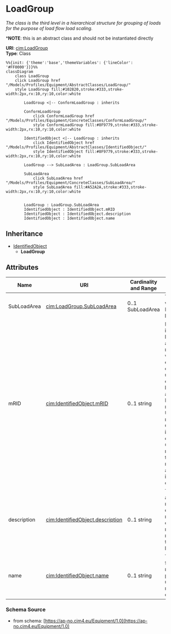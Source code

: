 # LoadGroup

_The class is the third level in a hierarchical structure for grouping of loads for the purpose of load flow load scaling._

*__NOTE__: this is an abstract class and should not be instantiated directly

**URI**: [cim:LoadGroup](https://cim.ucaiug.io/ns#LoadGroup)<br />
**Type**: Class

```mermaid
%%{init: {'theme':'base','themeVariables': {'lineColor': '#FF0000'}}}%%
classDiagram
    class LoadGroup
    click LoadGroup href "/Models/Profiles/Equipment/AbstractClasses/LoadGroup/"
    style LoadGroup fill:#102820,stroke:#333,stroke-width:2px,rx:10,ry:10,color:white

        LoadGroup <|-- ConformLoadGroup : inherits

        ConformLoadGroup
            click ConformLoadGroup href "/Models/Profiles/Equipment/ConcreteClasses/ConformLoadGroup/"
            style ConformLoadGroup fill:#8F9779,stroke:#333,stroke-width:2px,rx:10,ry:10,color:white
     
        IdentifiedObject <|-- LoadGroup : inherits
            click IdentifiedObject href "/Models/Profiles/Equipment/AbstractClasses/IdentifiedObject/"
            style IdentifiedObject fill:#8F9779,stroke:#333,stroke-width:2px,rx:10,ry:10,color:white

        LoadGroup --> SubLoadArea : LoadGroup.SubLoadArea

        SubLoadArea
            click SubLoadArea href "/Models/Profiles/Equipment/ConcreteClasses/SubLoadArea/"
            style SubLoadArea fill:#A52A2A,stroke:#333,stroke-width:2px,rx:10,ry:10,color:white


        LoadGroup : LoadGroup.SubLoadArea
        IdentifiedObject : IdentifiedObject.mRID
        IdentifiedObject : IdentifiedObject.description
        IdentifiedObject : IdentifiedObject.name
```

## Inheritance
* [IdentifiedObject](/Models/Profiles/Equipment/AbstractClasses/IdentifiedObject/)
    * **LoadGroup**

## Attributes
| Name | URI | Cardinality and Range | Description | Inheritance |
| ---  | --- | --- | --- | --- |
| SubLoadArea | [cim:LoadGroup.SubLoadArea](https://cim.ucaiug.io/ns#LoadGroup.SubLoadArea) | 0..1 SubLoadArea | The SubLoadArea where the Loadgroup belongs. | direct |
| mRID | [cim:IdentifiedObject.mRID](https://cim.ucaiug.io/ns#IdentifiedObject.mRID) | 0..1 string | Master resource identifier issued by a model authority. The mRID is unique within an exchange context. Global uniqueness is easily achieved by using a UUID, as specified in RFC 4122, for the mRID. The use of UUID is strongly recommended.For CIMXML data files in RDF syntax conforming to IEC 61970-552, the mRID is mapped to rdf:ID or rdf:about attributes that identify CIM object elements. | IdentifiedObject |
| description | [cim:IdentifiedObject.description](https://cim.ucaiug.io/ns#IdentifiedObject.description) | 0..1 string | The description is a free human readable text describing or naming the object. It may be non unique and may not correlate to a naming hierarchy. | IdentifiedObject |
| name | [cim:IdentifiedObject.name](https://cim.ucaiug.io/ns#IdentifiedObject.name) | 0..1 string | The name is any free human readable and possibly non unique text naming the object. | IdentifiedObject |

### Schema Source
* from schema: [https://ap-no.cim4.eu/Equipment/1.0](https://ap-no.cim4.eu/Equipment/1.0)
